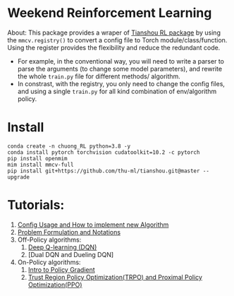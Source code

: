 # Weekend Reinforcement Learning 

About: This package provides a wraper of [Tianshou RL package](https://github.com/thu-ml/tianshou.git) by using the `mmcv.registry()` to convert a config file to Torch module/class/function. Using the register provides the flexibility and reduce the redundant code. 
+ For example, in the conventional way, you will need to write a parser to parse the arguments (to change some model parameters), and rewrite the whole `train.py` file for different methods/ algorithm. 
+ In constrast, with the registry, you only need to change the config files, and using a single `train.py` for all kind combination of env/algorithm policy. 


# Install
```
conda create -n chuong_RL python=3.8 -y
conda install pytorch torchvision cudatoolkit=10.2 -c pytorch
pip install openmim 
mim install mmcv-full
pip install git+https://github.com/thu-ml/tianshou.git@master --upgrade
```

# Tutorials:
1. [Config Usage and How to implement new Algorithm](docs/Config_Usage.md)
2. [Problem Formulation and Notations](docs/ProblemFormulation_Notation.ipynb)
3. Off-Policy algorithms:
   1. [Deep Q-learning (DQN)](docs/Q-Learning.ipynb)
   2. [Dual DQN and Dueling DQN]
4. On-Policy algorithms:
   1. [Intro to Policy Gradient](docs/Vanila_Policy_Optimization.ipynb)
   2. [Trust Region Policy Optimization(TRPO) and Proximal Policy Optimization(PPO)](Proximal_Policy_Optimization.ipynb)